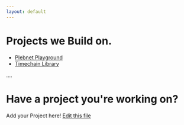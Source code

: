 ```yaml
---
layout: default
---
```


# Projects we Build on. 

- [Plebnet Playground](https://github.com/PLEBNET-PLAYGROUND/)
- [Timechain Library](https://timechain-docs.vercel.app/)

....


# Have a project you're working on? 

Add your Project here! 
[Edit this file](https://github.com/timechain-academy/timechain-web/tree/master/content/build.md)